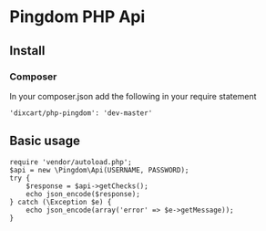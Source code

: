 # Pingdom PHP Api

## Install

### Composer
In your composer.json add the following in your require statement

````
'dixcart/php-pingdom': 'dev-master'
````

## Basic usage

````
require 'vendor/autoload.php';
$api = new \Pingdom\Api(USERNAME, PASSWORD);
try {
    $response = $api->getChecks();
    echo json_encode($response);
} catch (\Exception $e) {
    echo json_encode(array('error' => $e->getMessage));
}